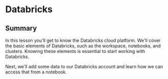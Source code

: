 # Databricks

## Summary

In this lesson you'll get to know the Databricks cloud platform. We'll cover the basic elements of Databricks, such as the workspace, notebooks, and clusters. Knowing these elements is essential to start working with Databricks.

Next, we'll add some data to our Databricks account and learn how we can access that from a notebook.

